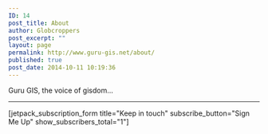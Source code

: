 ```yaml
---
ID: 14
post_title: About
author: Globcroppers
post_excerpt: ""
layout: page
permalink: http://www.guru-gis.net/about/
published: true
post_date: 2014-10-11 10:19:36
---
```

Guru GIS, the voice of gisdom...

<hr />

[jetpack_subscription_form title="Keep in touch" subscribe_button="Sign Me Up" show_subscribers_total="1"]